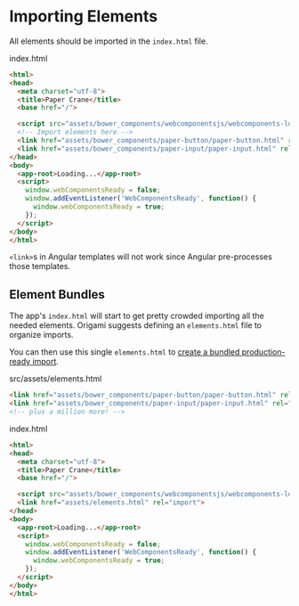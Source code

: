 # Importing Elements

All elements should be imported in the `index.html` file.

index.html
```html
<html>
<head>
  <meta charset="utf-8">
  <title>Paper Crane</title>
  <base href="/">

  <script src="assets/bower_components/webcomponentsjs/webcomponents-loader.js"></script>
  <!-- Import elements here -->
  <link href="assets/bower_components/paper-button/paper-button.html" rel="import">
  <link href="assets/bower_components/paper-input/paper-input.html" rel="import">
</head>
<body>
  <app-root>Loading...</app-root>
  <script>
    window.webComponentsReady = false;
    window.addEventListener('WebComponentsReady', function() {
      window.webComponentsReady = true;
    });
  </script>
</body>
</html>
```

`<link>`s in Angular templates will not work since Angular pre-processes those templates.

## Element Bundles

The app's `index.html` will start to get pretty crowded importing all the needed elements. Origami suggests defining an `elements.html` file to organize imports.

You can then use this single `elements.html` to [create a bundled production-ready import](production-build.md).

src/assets/elements.html
```html
<link href="assets/bower_components/paper-button/paper-button.html" rel="import">
<link href="assets/bower_components/paper-input/paper-input.html" rel="import">
<!-- plus a million more! -->
```

index.html
```html
<html>
<head>
  <meta charset="utf-8">
  <title>Paper Crane</title>
  <base href="/">

  <script src="assets/bower_components/webcomponentsjs/webcomponents-loader.js"></script>
  <link href="assets/elements.html" rel="import">
</head>
<body>
  <app-root>Loading...</app-root>
  <script>
    window.webComponentsReady = false;
    window.addEventListener('WebComponentsReady', function() {
      window.webComponentsReady = true;
    });
  </script>
</body>
</html>
```
